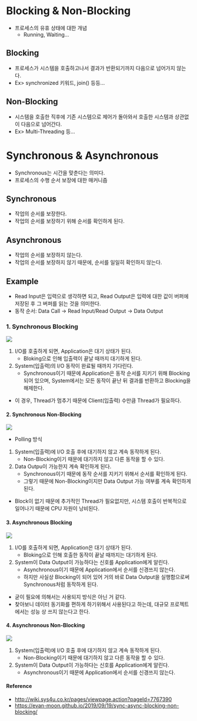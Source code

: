 # Blocking & Non-Blocking
* 프로세스의 유휴 상태에 대한 개념
    * Running, Waiting...

## Blocking
* 프로세스가 시스템을 호출하고나서 결과가 반환되기까지 다음으로 넘어가지 않는다.
* Ex> synchronized 키워드, join() 등등...
 
## Non-Blocking
* 시스템을 호출한 직후에 기존 시스템으로 제어가 돌아와서 호출한 시스템과 상관없이 다음으로 넘어간다.
* Ex> Multi-Threading 등...

# Synchronous & Asynchronous
* Synchronous는 시간을 맞춘다는 의미다.
* 프로세스의 수행 순서 보장에 대한 매커니즘

## Synchronous
* 작업의 순서를 보장한다.
* 작업의 순서를 보장하기 위해 순서를 확인하게 된다.

## Asynchronous
* 작업의 순서를 보장하지 않는다.
* 작업의 순서를 보장하지 않기 때문에, 순서를 일일히 확인하지 않는다.

## Example
* Read Input은 입력으로 생각하면 되고, Read Output은 입력에 대한 값이 버퍼에 저장된 후 그 버퍼를 읽는 것을 의미한다.
* 동작 순서: Data Call -> Read Input/Read Output -> Data Output

### 1. Synchronous Blocking
![](img/syncblock.png)
1) I/O를 호출하게 되면, Application은 대기 상태가 된다.
    * Bloking으로 인해 입출력이 끝날 때까지 대기하게 된다.
2) System(입출력)의 I/O 동작이 완료될 때까지 기다린다.
    * Synchronous이기 때문에 Application은 동작 순서를 지키기 위해 Blocking되어 있으며,
     System에서는 모든 동작이 끝난 뒤 결과를 반환하고 Blocking을 해제한다.
* 이 경우, Thread가 멈추기 때문에 Client(입출력) 수만큼 Thread가 필요하다.

#### 2. Synchronous Non-Blocking
![](img/syncnonblock.png)
* Polling 방식
1) System(입출력)에 I/O 호출 후에 대기하지 않고 계속 동작하게 된다.
    * Non-Blocking이기 때문에 대기하지 않고 다른 동작을 할 수 있다. 
2) Data Outpu이 가능한지 계속 확인하게 된다.
    * Synchronous이기 때문에 동작 순서를 지키기 위해서 순서를 확인하게 된다.
    * 그렇기 때문에 Non-Blocking이지만 Data Output 가능 여부를 계속 확인하게 된다.
* Block이 없기 때문에 추가적인 Thread가 필요없지만, 시스템 호출이 반복적으로 일어나기 때문에 CPU 자원이 낭비된다.

#### 3. Asynchronous Blocking
![](img/asyncblock.png)
1) I/O를 호출하게 되면, Application은 대기 상태가 된다.
    * Bloking으로 인해 호출한 동작이 끝날 때까지는 대기하게 된다.
2) System이 Data Output이 가능하다는 신호를 Application에게 알린다.
    * Asynchronous이기 때문에 Application에서 순서를 신경쓰지 않는다.
    * 하지만 사실상 Blocking이 되어 있어 거의 바로 Data Output을 실행함으로써 Synchronous처럼 동작하게 된다.
* 굳이 필요에 의해서는 사용되지 방식은 아닌 거 같다.
* 찾아보니 데이터 동기화를 편하게 하기위해서 사용된다고 하는데, 대규모 프로젝트에서는 성능 상 쓰지 않는다고 한다.

#### 4. Asynchronous Non-Blocking
![](img/asyncnonblock.png)
1) System(입출력)에 I/O 호출 후에 대기하지 않고 계속 동작하게 된다.
    * Non-Blocking이기 때문에 대기하지 않고 다른 동작을 할 수 있다. 
2) System이 Data Output이 가능하다는 신호를 Application에게 알린다.
    * Asynchronous이기 때문에 Application에서 순서를 신경쓰지 않는다.


#### Reference
* http://wiki.sys4u.co.kr/pages/viewpage.action?pageId=7767390
* https://evan-moon.github.io/2019/09/19/sync-async-blocking-non-blocking/
